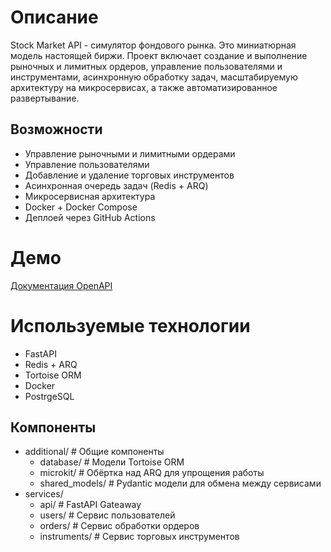 # Описание
Stock Market API - симулятор фондового рынка. Это миниатюрная модель настоящей биржи. Проект включает создание и выполнение рыночных и лимитных ордеров, управление пользователями и инструментами, асинхронную обработку задач, масштабируемую архитектуру на микросервисах, а также автоматизированное развертывание.

## Возможности
- Управление рыночными и лимитными ордерами
- Управление пользователями
- Добавление и удаление торговых инструментов
- Асинхронная очередь задач (Redis + ARQ)
- Микросервисная архитектура
- Docker + Docker Compose
- Деплоей через GitHub Actions

# Демо
[Документация OpenAPI](https://stock-market-api.cloudpub.ru/docs)

# Используемые технологии
- FastAPI
- Redis + ARQ
- Tortoise ORM
- Docker
- PostrgeSQL

## Компоненты
- additional/ # Общие компоненты
  - database/ # Модели Tortoise ORM
  - microkit/ # Обёртка над ARQ для упрощения работы
  - shared_models/ # Pydantic модели для обмена между сервисами
- services/
  - api/ # FastAPI Gateaway
  - users/ # Сервис пользователей
  - orders/ # Сервис обработки ордеров
  - instruments/ # Сервис торговых инструментов
